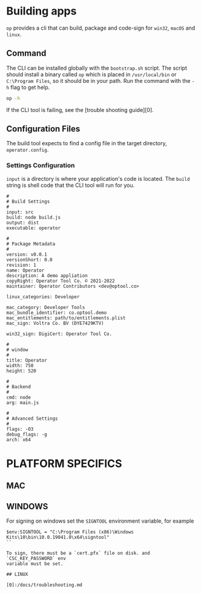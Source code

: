 # Building apps

`op` provides a cli that can build, package and code-sign for
`win32`, `macOS` and `linux`.

## Command

The CLI can be installed globally with the `bootstrap.sh` script.
The script should install a binary called `op` which is placed
in `/usr/local/bin` or `C:\Program Files`, so it should be in your
path. Run the command with the `-h` flag to get help.

```sh
op -h
```

If the CLI tool is failing, see the [trouble shooting guide][0].

## Configuration Files

The build tool expects to find a config file in the
target directory, `operator.config`.

### Settings Configuration

`input` is a directory is where your application's code
is located. The `build` string is shell code that the CLI
tool will run for you.

```syntax
#
# Build Settings
#
input: src
build: node build.js
output: dist
executable: operator

#
# Package Metadata
#
version: v0.0.1
versionShort: 0.0
revision: 1
name: Operator
description: A demo appliation
copyRight: Operator Tool Co. © 2021-2022
maintainer: Operator Contributors <dev@optool.co>

linux_categories: Developer

mac_category: Developer Tools
mac_bundle_identifier: co.optool.demo
mac_entitlements: path/to/entitlements.plist
mac_sign: Voltra Co. BV (DYE7429KTV)

win32_sign: DigiCert: Operator Tool Co.

#
# window
#
title: Operator
width: 750
height: 520

#
# Backend
#
cmd: node
arg: main.js

#
# Advanced Settings
#
flags: -O3
debug_flags: -g
arch: x64
```

# PLATFORM SPECIFICS

## MAC

## WINDOWS

For signing on windows set the `SIGNTOOL` environment variable, for example

```
$env:SIGNTOOL = "C:\Program Files (x86)\Windows Kits\10\bin\10.0.19041.0\x64\signtool"
``

To sign, there must be a `cert.pfx` file on disk. and `CSC_KEY_PASSWORD` env
variable must be set.

## LINUX

[0]:/docs/troubleshooting.md
